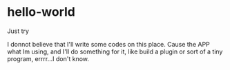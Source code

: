 # hello-world
Just try

I donnot believe that I'll write some codes on this place. 
Cause the APP what Im using, and I'll do something for it, like build a plugin or sort of a tiny program, errrr...I don't know.
